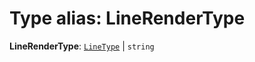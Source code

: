 # Type alias: LineRenderType

**LineRenderType**: [`LineType`](/auto-docs/free-layout-editor/enums/LineType.md) | `string`
